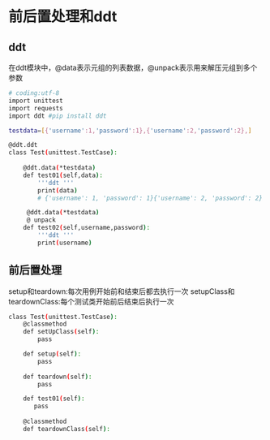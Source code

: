 <!--
 * @Descripttion: 
 * @Author: zlj
 * @Date: 2020-05-19 15:45:31
 -->

# 前后置处理和ddt

## ddt

在ddt模块中，@data表示元组的列表数据，@unpack表示用来解压元组到多个参数

```.bash
# coding:utf-8
import unittest
import requests
import ddt #pip install ddt

testdata=[{'username':1,'password':1},{'username':2,'password':2},]

@ddt.ddt
class Test(unittest.TestCase):
   
    @ddt.data(*testdata)
    def test01(self,data):
        '''ddt '''
        print(data)
        # {'username': 1, 'password': 1}{'username': 2, 'password': 2}

     @ddt.data(*testdata)
     @ unpack
    def test02(self,username,password):
        '''ddt '''
        print(username)   

```

## 前后置处理

setup和teardown:每次用例开始前和结束后都去执行一次
setupClass和teardownClass:每个测试类开始前后结束后执行一次

```.bash
class Test(unittest.TestCase):
    @classmethod
    def setUpClass(self):
        pass

    def setup(self):
        pass
   
    def teardown(self):
        pass

    def test01(self): 
       pass
      
    @classmethod
    def teardownClass(self):
```
